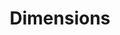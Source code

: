 ---
layout: default
bigquery: https://console.cloud.google.com/bigquery?p=covid-19-dimensions-ai&page=table&d=data&t=publications
contributors: Digital Science, https://www.digital-science.com/
cost: Free for personal, non-commercial use.
description: Dimensions contains more than 100 million publications, ranging from
  articles published in scholarly journals, books and book chapters, to preprints
  and conference proceedings. All publications are contextualized with linked data
  sets, funding, publications, patents, clinical trials, and policy documents. You
  can also view associated categories, funders, institutions, and researcher profiles.
documentation: https://docs.dimensions.ai/bigquery/index.html
last_edit: 04/10/2022, 19:53:05
location: https://www.dimensions.ai/products/free/
maintained_by: Digital Science, https://www.digital-science.com/
schema_fields:
- address
- categories
- repository_url
- description
- brief_title
- eisbn
- category_uoa
- funding_chf
- cited_by_ids
- priority_year
- language
- grant_number
- associated_publication_doi
- kind
- ipcr
- funder_org_cities
- embargo_date
- aliases
- relationships
- research_org_state_codes
- publisher
- open_access_categories_v2
- linkout
- original_title
- category_icrp_ct
- original_abstract
- filing_year
- category_icrp_cso
- repository_id
- links
- associated_publication_id
- clinical_trial_ids
- source_id
- established
- altmetrics
- interventions
- email_address
- category_hra
- acronym
- category_hrcs_hc
- title
- funding_usd
- application_number
- conditions
- editors
- granted_year
- legal_events
- family_members_ids
- category_sdg
- gender
- isbn
- supporting_grant_ids
- current_assignee_countries
- jurisdiction
- foa_number
- patent_ids
- expiration_year
- active_years
- subtitles
- open_access_categories
- category_hrcs_rac
- researcher_ids
- category_bra
- date_modified
- funding_cny
- publication_ids
- date_inserted
- metrics
- funding_jpy
- acknowledgements
- funding_amount
- inventor_names
- assignee_countries
- type
- phase
- priority_date
- citations
- funding_aud
- family_count
- current_assignee_orgs
- end_year
- repository_name
- id
- license
- associated_publication_arxiv_id
- funding_cad
- family_id
- name
- acronyms
- resulting_publication_doi
- current_assignee
- research_org_countries
- year
- research_org_city_names
- registry
- volume
- authors
- types
- organisation_details
- category_rcdc
- assignee_orgs
- associated_grant_ids
- investigators
- arxiv_id
- category_for
- doi
- date_online
- book_title
- cpc
- reference_ids
- parent_id
- start_year
- funder_org
- mesh_terms
- journal
- citations_count
- funding_currency
- funder_org_acronyms
- original_assignee_orgs
- expiration_date
- pages
- mesh_headings
- original_assignee_countries
- journal_lists
- funding_eur
- funding_nzd
- issue
- research_org_country_names
- date_print
- citation_string
- concepts
- research_org_state_names
- funder_org_state_codes
- external_ids
- publication_year
- funder_org_countries
- status
- publication_date
- conference
- funder_countries
- end_date
- pmid
- date_normal
- funding_gbp
- research_orgs
- funder_orgs
- filing_date
- legal_status
- abstract
- filing_status
- book_series_title
- research_org_cities
- funding_details
- start_date
- associated_publication_pmid
- granted_date
- resulting_publication_ids
- proceedings_title
- original_assignee
- created_date
- date
- labels
- date_imported_gbq
- pmcid
- wikipedia_url
shortname: dimensions
tags:
- scholarly literature
- patents
- funding
- clinical trials
- academic profiles
terms_of_use: 'Use of both the Dimensions COVID-19 dataset and full Dimensions dataset
  are subject to the Dimensions Terms of use: https://www.dimensions.ai/policies-terms-legal '
title: Dimensions
uuid: dcff88bd-fe6b-4fdb-8159-809bf9d7bc1c
---